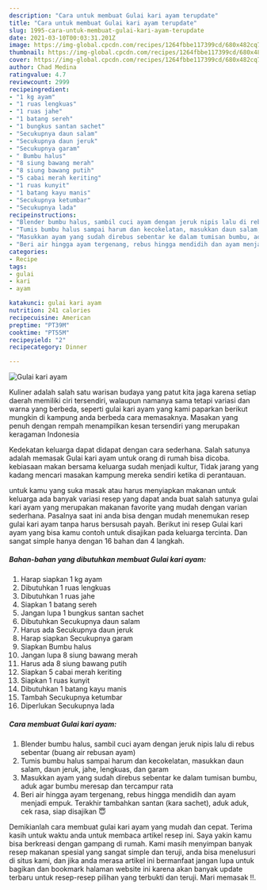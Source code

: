 ```yaml
---
description: "Cara untuk membuat Gulai kari ayam terupdate"
title: "Cara untuk membuat Gulai kari ayam terupdate"
slug: 1995-cara-untuk-membuat-gulai-kari-ayam-terupdate
date: 2021-03-10T00:03:31.201Z
image: https://img-global.cpcdn.com/recipes/1264fbbe117399cd/680x482cq70/gulai-kari-ayam-foto-resep-utama.jpg
thumbnail: https://img-global.cpcdn.com/recipes/1264fbbe117399cd/680x482cq70/gulai-kari-ayam-foto-resep-utama.jpg
cover: https://img-global.cpcdn.com/recipes/1264fbbe117399cd/680x482cq70/gulai-kari-ayam-foto-resep-utama.jpg
author: Chad Medina
ratingvalue: 4.7
reviewcount: 2999
recipeingredient:
- "1 kg ayam"
- "1 ruas lengkuas"
- "1 ruas jahe"
- "1 batang sereh"
- "1 bungkus santan sachet"
- "Secukupnya daun salam"
- "Secukupnya daun jeruk"
- "Secukupnya garam"
- " Bumbu halus"
- "8 siung bawang merah"
- "8 siung bawang putih"
- "5 cabai merah keriting"
- "1 ruas kunyit"
- "1 batang kayu manis"
- "Secukupnya ketumbar"
- "Secukupnya lada"
recipeinstructions:
- "Blender bumbu halus, sambil cuci ayam dengan jeruk nipis lalu di rebus sebentar (buang air rebusan ayam)"
- "Tumis bumbu halus sampai harum dan kecokelatan, masukkan daun salam, daun jeruk, jahe, lengkuas, dan garam"
- "Masukkan ayam yang sudah direbus sebentar ke dalam tumisan bumbu, aduk agar bumbu meresap dan tercampur rata"
- "Beri air hingga ayam tergenang, rebus hingga mendidih dan ayam menjadi empuk. Terakhir tambahkan santan (kara sachet), aduk aduk, cek rasa, siap disajikan 😇"
categories:
- Recipe
tags:
- gulai
- kari
- ayam

katakunci: gulai kari ayam 
nutrition: 241 calories
recipecuisine: American
preptime: "PT39M"
cooktime: "PT55M"
recipeyield: "2"
recipecategory: Dinner

---
```



![Gulai kari ayam](https://img-global.cpcdn.com/recipes/1264fbbe117399cd/680x482cq70/gulai-kari-ayam-foto-resep-utama.jpg)

Kuliner adalah salah satu warisan budaya yang patut kita jaga karena setiap daerah memiliki ciri tersendiri, walaupun namanya sama tetapi variasi dan warna yang berbeda, seperti gulai kari ayam yang kami paparkan berikut mungkin di kampung anda berbeda cara memasaknya. Masakan yang penuh dengan rempah menampilkan kesan tersendiri yang merupakan keragaman Indonesia

Kedekatan keluarga dapat didapat dengan cara sederhana. Salah satunya adalah memasak Gulai kari ayam untuk orang di rumah bisa dicoba. kebiasaan makan bersama keluarga sudah menjadi kultur, Tidak jarang yang kadang mencari masakan kampung mereka sendiri ketika di perantauan.



untuk kamu yang suka masak atau harus menyiapkan makanan untuk keluarga ada banyak variasi resep yang dapat anda buat salah satunya gulai kari ayam yang merupakan makanan favorite yang mudah dengan varian sederhana. Pasalnya saat ini anda bisa dengan mudah menemukan resep gulai kari ayam tanpa harus bersusah payah.
Berikut ini resep Gulai kari ayam yang bisa kamu contoh untuk disajikan pada keluarga tercinta. Dan sangat simple hanya dengan 16 bahan dan 4 langkah.


<!--inarticleads1-->

##### Bahan-bahan yang dibutuhkan membuat Gulai kari ayam:

1. Harap siapkan 1 kg ayam
1. Dibutuhkan 1 ruas lengkuas
1. Dibutuhkan 1 ruas jahe
1. Siapkan 1 batang sereh
1. Jangan lupa 1 bungkus santan sachet
1. Dibutuhkan Secukupnya daun salam
1. Harus ada Secukupnya daun jeruk
1. Harap siapkan Secukupnya garam
1. Siapkan  Bumbu halus
1. Jangan lupa 8 siung bawang merah
1. Harus ada 8 siung bawang putih
1. Siapkan 5 cabai merah keriting
1. Siapkan 1 ruas kunyit
1. Dibutuhkan 1 batang kayu manis
1. Tambah Secukupnya ketumbar
1. Diperlukan Secukupnya lada




<!--inarticleads2-->

##### Cara membuat  Gulai kari ayam:

1. Blender bumbu halus, sambil cuci ayam dengan jeruk nipis lalu di rebus sebentar (buang air rebusan ayam)
1. Tumis bumbu halus sampai harum dan kecokelatan, masukkan daun salam, daun jeruk, jahe, lengkuas, dan garam
1. Masukkan ayam yang sudah direbus sebentar ke dalam tumisan bumbu, aduk agar bumbu meresap dan tercampur rata
1. Beri air hingga ayam tergenang, rebus hingga mendidih dan ayam menjadi empuk. Terakhir tambahkan santan (kara sachet), aduk aduk, cek rasa, siap disajikan 😇




Demikianlah cara membuat gulai kari ayam yang mudah dan cepat. Terima kasih untuk waktu anda untuk membaca artikel resep ini. Saya yakin kamu bisa berkreasi dengan gampang di rumah. Kami masih menyimpan banyak resep makanan spesial yang sangat simple dan teruji, anda bisa menelusuri di situs kami, dan jika anda merasa artikel ini bermanfaat jangan lupa untuk bagikan dan bookmark halaman website ini karena akan banyak update terbaru untuk resep-resep pilihan yang terbukti dan teruji. Mari memasak !!. 
